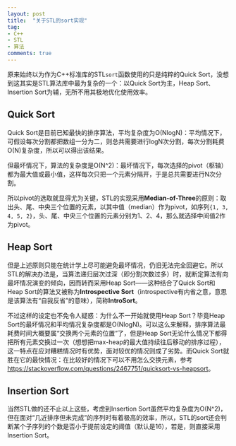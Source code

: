 ```yaml
---
layout: post
title:  "关于STL的sort实现"
tag:
- C++
- STL
- 算法
comments: true
---
```


原来始终以为作为C++标准库的STL`sort`函数使用的只是纯粹的Quick Sort，没想到这其实是STL算法库中最为复杂的一个：以Quick Sort为主，Heap Sort、Insertion Sort为辅，无所不用其极地优化使用效率。

## Quick Sort
Quick Sort是目前已知最快的排序算法，平均复杂度为O(NlogN)：平均情况下，可假设每次分割都把数组一分为二，则总共需要进行logN次分割，每次分割耗费O(N)复杂度，所以可以得出该结果。

但最坏情况下，算法的复杂度是O(N^2)：最坏情况下，每次选择的pivot（枢轴）都为最大值或最小值，这样每次只把一个元素分隔开，于是总共需要进行N次分割。

所以pivot的选取就显得尤为关键，STL的实现采用**Median-of-Three**的原则：取出头、尾、中央三个位置的元素，以其中值（median）作为pivot，如序列`{1, 3, 4, 5, 2}`，头、尾、中央三个位置的元素分别为1、2、4，那么就选择中间值2作为pivot。

## Heap Sort
但是上述原则只能在统计学上尽可能避免最坏情况，仍旧无法完全回避它。所以STL的解决办法是，当算法递归层次过深（即分割次数过多）时，就断定算法有向最坏情况演变的倾向，因而转而采用Heap Sort——这种结合了Quick Sort和Heap Sort的算法又被称为**Introspective Sort**（introspective有内省之意，意思是该算法有“自我反省”的意味），简称**IntroSort**。

不过这样的设定也不免令人疑惑：为什么不一开始就使用Heap Sort？毕竟Heap Sort的最坏情况和平均情况复杂度都是O(NlogN)。可以这么来解释，排序算法最耗费时间大概要属“交换两个元素的位置”了，但是Heap Sort无论什么情况下都得把所有元素交换过一次（想想把max-heap的最大值持续往后移动的排序过程），这一特点在应对糟糕情况时有优势，面对较优的情况则成了劣势。而Quick Sort就胜在它的最快情况：在比较好的情况下可以不用怎么交换元素，参考<https://stackoverflow.com/questions/2467751/quicksort-vs-heapsort>。

## Insertion Sort
当然STL做的还不止以上这些，考虑到Insertion Sort虽然平均复杂度为O(N^2)，但在面对“几近排序但未完成”的序列时有着极高的效率，所以，STL的sort还会判断某个子序列的个数是否小于提前设定的阈值（默认是16），若是，则直接采用Insertion Sort。
